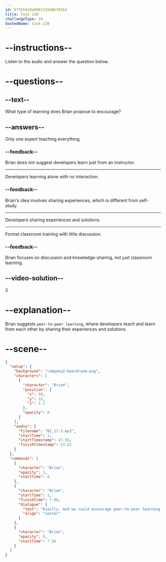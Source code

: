 ```yaml
---
id: 67f659a9a606f216d86f82b2
title: Task 139
challengeType: 19
dashedName: task-139
---
```


<!-- (audio) Brian: Exactly. And we could encourage peer-to-peer learning, where the developers share experiences and solutions. -->

# --instructions--

Listen to the audio and answer the question below.

# --questions--

## --text--

What type of learning does Brian propose to encourage?

## --answers--

Only one expert teaching everything.

### --feedback--

Brian does not suggest developers learn just from an instructor.

---

Developers learning alone with no interaction.

### --feedback--

Brian's idea involves sharing experiences, which is different from self-study.

---

Developers sharing experiences and solutions.

---

Formal classroom training with little discussion.

### --feedback--

Brian focuses on discussion and knowledge-sharing, not just classroom learning.

## --video-solution--

3

# --explanation--

Brian suggests `peer-to-peer learning`, where developers teach and learn from each other by sharing their experiences and solutions.

# --scene--

```json
{
  "setup": {
    "background": "company2-boardroom.png",
    "characters": [
      {
        "character": "Brian",
        "position": {
          "x": 50,
          "y": 15,
          "z": 1.2
        },
        "opacity": 0
      }
    ],
    "audio": {
      "filename": "B1_17-3.mp3",
      "startTime": 1,
      "startTimestamp": 47.56,
      "finishTimestamp": 53.62
    }
  },
  "commands": [
    {
      "character": "Brian",
      "opacity": 1,
      "startTime": 0
    },
    {
      "character": "Brian",
      "startTime": 1,
      "finishTime": 7.06,
      "dialogue": {
        "text": "Exactly. And we could encourage peer-to-peer learning, where the developers share experiences and solutions.",
        "align": "center"
      }
    },
    {
      "character": "Brian",
      "opacity": 0,
      "startTime": 7.56
    }
  ]
}
```
